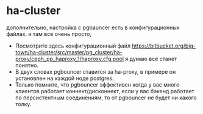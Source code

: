 # ha-cluster

дополнительно, настройка с pgbauncer есть в конфигурационных файлах. и там все очень просто,
* Посмотрите здесь конфигурационный файл https://bitbucket.org/big-town/ha-cluster/src/master/pg_cluster/ha-proxy/ceph_pp_haproxy_1/haproxy.cfg.pool я думаю все станет понятно.
* В двух словах pgbouncer ставится за ha-proxy, в примере он установлен на каждой ноде postgres.
* Только помните, что pgbouncer эффективен когда у вас много клиентов работает коннект/дисконнект, если у вас бэкенд работает по персистентным соединениям, то от pgbouncer не будет ни какого толку.
